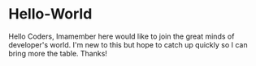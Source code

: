 # Hello-World
Hello Coders,
Imamember here would like to join the great minds of developer's world. 
I'm new to this but hope to catch up quickly so I can bring more the table.
Thanks!
